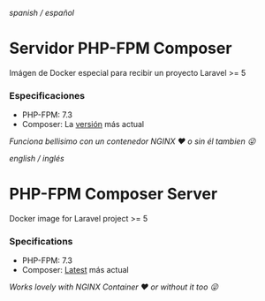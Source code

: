 *spanish / español*
# Servidor PHP-FPM Composer
Imágen de Docker especial para recibir un proyecto Laravel >= 5
### Especificaciones
* PHP-FPM: 7.3
* Composer: La [versión](https://getcomposer.org/doc/faqs/how-to-install-composer-programmatically.md) más actual

*Funciona bellisimo con un contenedor NGINX :heart: o sin él tambien :stuck_out_tongue_winking_eye:*



*english / inglés*
# PHP-FPM Composer Server
Docker image for Laravel project >= 5
### Specifications
* PHP-FPM: 7.3
* Composer: [Latest](https://getcomposer.org/doc/faqs/how-to-install-composer-programmatically.md) más actual

*Works lovely with NGINX Container :heart: or without it too :stuck_out_tongue_winking_eye:*
